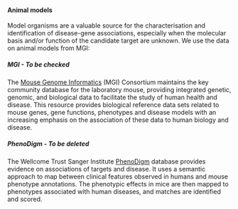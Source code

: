 #### Animal models

Model organisms are a valuable source for the characterisation and identification of disease-gene associations, especially when the molecular basis and/or function of the candidate target are unknown. We use the data on animal models from  MGI:

##### MGI - To be checked

The [Mouse Genome Informatics](http://www.informatics.jax.org) \(MGI\) Consortium maintains the key community database for the laboratory mouse, providing integrated genetic, genomic, and biological data to facilitate the study of human health and disease. This resource provides biological reference data sets related to mouse genes, gene functions, phenotypes and disease models with an increasing emphasis on the association of these data to human biology and disease.

##### PhenoDigm - To be deleted

The Wellcome Trust Sanger Institute [PhenoDigm](http://www.sanger.ac.uk/science/tools/phenodigm) database provides evidence on associations of targets and disease. It uses a semantic approach to map between clinical features observed in humans and mouse phenotype annotations. The phenotypic effects in mice are then mapped to phenotypes associated with human diseases, and matches are identified and scored.


